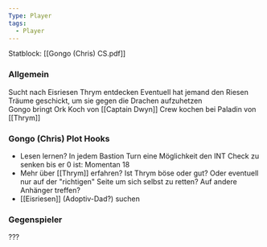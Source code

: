 ```yaml
---
Type: Player
tags:
  - Player
---
```

Statblock: [[Gongo (Chris) CS.pdf]]

### Allgemein
Sucht nach Eisriesen
Thrym entdecken
Eventuell hat jemand den Riesen Träume geschickt, um sie gegen die Drachen aufzuhetzen  
Gongo bringt Ork Koch von [[Captain Dwyn]] Crew kochen bei 
Paladin von [[Thrym]]
### Gongo (Chris) Plot Hooks
- Lesen lernen? In jedem Bastion Turn eine Möglichkeit den INT Check zu senken bis er 0 ist: Momentan 18
- Mehr über [[Thrym]] erfahren? Ist Thrym böse oder gut? Oder eventuell nur auf der "richtigen" Seite um sich selbst zu retten? Auf andere Anhänger treffen?
- [[Eisriesen]] (Adoptiv-Dad?) suchen
### Gegenspieler
???
